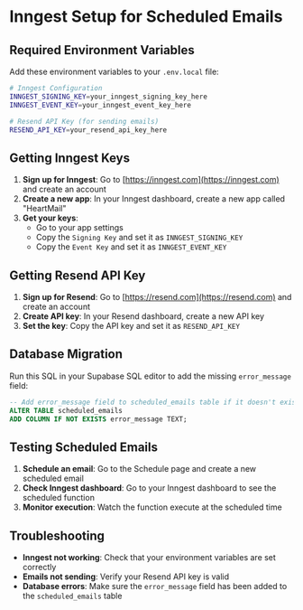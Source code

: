 # Inngest Setup for Scheduled Emails

## Required Environment Variables

Add these environment variables to your `.env.local` file:

```bash
# Inngest Configuration
INNGEST_SIGNING_KEY=your_inngest_signing_key_here
INNGEST_EVENT_KEY=your_inngest_event_key_here

# Resend API Key (for sending emails)
RESEND_API_KEY=your_resend_api_key_here
```

## Getting Inngest Keys

1. **Sign up for Inngest**: Go to [https://inngest.com](https://inngest.com) and create an account
2. **Create a new app**: In your Inngest dashboard, create a new app called "HeartMail"
3. **Get your keys**: 
   - Go to your app settings
   - Copy the `Signing Key` and set it as `INNGEST_SIGNING_KEY`
   - Copy the `Event Key` and set it as `INNGEST_EVENT_KEY`

## Getting Resend API Key

1. **Sign up for Resend**: Go to [https://resend.com](https://resend.com) and create an account
2. **Create API key**: In your Resend dashboard, create a new API key
3. **Set the key**: Copy the API key and set it as `RESEND_API_KEY`

## Database Migration

Run this SQL in your Supabase SQL editor to add the missing `error_message` field:

```sql
-- Add error_message field to scheduled_emails table if it doesn't exist
ALTER TABLE scheduled_emails 
ADD COLUMN IF NOT EXISTS error_message TEXT;
```

## Testing Scheduled Emails

1. **Schedule an email**: Go to the Schedule page and create a new scheduled email
2. **Check Inngest dashboard**: Go to your Inngest dashboard to see the scheduled function
3. **Monitor execution**: Watch the function execute at the scheduled time

## Troubleshooting

- **Inngest not working**: Check that your environment variables are set correctly
- **Emails not sending**: Verify your Resend API key is valid
- **Database errors**: Make sure the `error_message` field has been added to the `scheduled_emails` table
